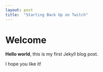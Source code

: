 ```yaml
---
layout: post
title:  "Starting Back Up on Twitch"
---
```


# Welcome

**Hello world**, this is my first Jekyll blog post.

I hope you like it!

